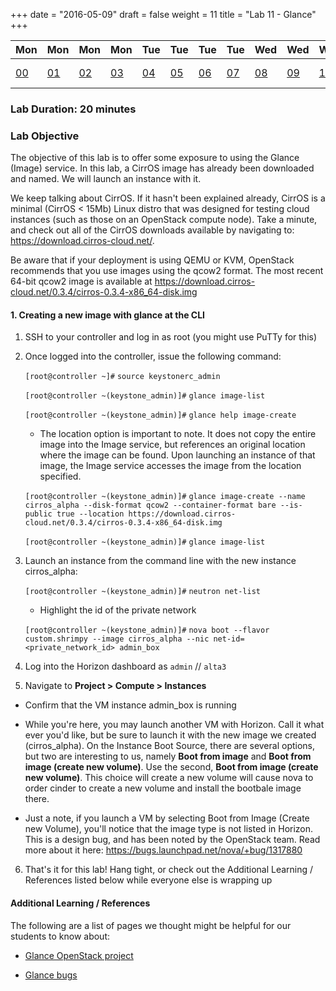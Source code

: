 +++
date = "2016-05-09"
draft = false
weight = 11
title = "Lab 11 - Glance"
+++

|Mon|Mon|Mon|Mon|Tue|Tue|Tue|Tue|Wed|Wed|Wed|Thur|Thur|Thur|Thur|
|---|---|---|---|---|---|---|---|---|---|---|---|---|---|---|
|[00](https://alta3.com/labs/openstack/00/)|[01](https://alta3.com/labs/openstack/01/)|[02](https://alta3.com/labs/openstack/02/)|[03](https://alta3.com/labs/openstack/03/)|[04](https://alta3.com/labs/openstack/04/)|[05](https://alta3.com/labs/openstack/05/)|[06](https://alta3.com/labs/openstack/06/)|[07](https://alta3.com/labs/openstack/07/)|[08](https://alta3.com/labs/openstack/08/)|[09](https://alta3.com/labs/openstack/09/)|[10](https://alta3.com/labs/openstack/10/)|![alt text](https://i.imgur.com/NZDhp5t.png)|[12](https://alta3.com/labs/openstack/12/)|[13](https://alta3.com/labs/openstack/13/)|[14](https://alta3.com/labs/openstack/14/)|

### Lab Duration: 20 minutes

### Lab Objective

The objective of this lab is to offer some exposure to using the Glance (Image) service. In this lab, a CirrOS image has already been downloaded and named. We will launch an instance with it. 
 
We keep talking about CirrOS. If it hasn't been explained already, CirrOS is a minimal (CirrOS < 15Mb) Linux distro that was designed for testing cloud instances (such as those on an OpenStack compute node). Take a minute, and check out all of the CirrOS downloads available by navigating to: https://download.cirros-cloud.net/.

Be aware that if your deployment is using QEMU or KVM, OpenStack recommends that you use images using the qcow2 format. The most recent 64-bit qcow2 image is available at https://download.cirros-cloud.net/0.3.4/cirros-0.3.4-x86_64-disk.img

#### 1. Creating a new image with glance at the CLI

1. SSH to your controller and log in as root (you might use PuTTy for this)

2. Once logged into the controller, issue the following command:

	`[root@controller ~]#` `source keystonerc_admin`

	`[root@controller ~(keystone_admin)]#` `glance image-list`

	`[root@controller ~(keystone_admin)]#` `glance help image-create`
	
	* The location option is important to note. It does not copy the entire image into the Image service, but references an original location where the image can be found. Upon launching an instance of that image, the Image service accesses the image from the location specified.
	
	`[root@controller ~(keystone_admin)]#` `glance image-create --name cirros_alpha --disk-format qcow2 --container-format bare --is-public true --location https://download.cirros-cloud.net/0.3.4/cirros-0.3.4-x86_64-disk.img`

	`[root@controller ~(keystone_admin)]#` `glance image-list`

3. Launch an instance from the command line with the new instance cirros_alpha:

	`[root@controller ~(keystone_admin)]#` `neutron net-list`
	
	* Highlight the id of the private network 
	
	`[root@controller ~(keystone_admin)]#` `nova boot --flavor custom.shrimpy --image cirros_alpha --nic net-id=<private_network_id> admin_box`
	
4. Log into the Horizon dashboard as `admin` // `alta3`

5. Navigate to **Project > Compute > Instances**

 * Confirm that the VM instance admin_box is running
 
 * While you're here,  you may launch another VM with Horizon. Call it what ever you'd like, but be sure to launch it with the new image we created (cirros_alpha).  On the Instance Boot Source, there are several options, but two are interesting to us, namely **Boot from image** and **Boot from image (create new volume)**. Use the second, **Boot from image (create new volume)**. This choice will create a new volume will cause nova to order cinder to create a new volume and install the bootbale image there. 
 
 * Just a note, if you launch a VM by selecting Boot from Image (Create new Volume), you'll notice that the image type is not listed in Horizon. This is a design bug, and has been noted by the OpenStack team. Read more about it here: https://bugs.launchpad.net/nova/+bug/1317880
 
6. That's it for this lab! Hang tight, or check out the Additional Learning / References listed below while everyone else is wrapping up

#### Additional Learning / References

The following are a list of pages we thought might be helpful for our students to know about:

* [Glance OpenStack project](https://launchpad.net/glance)

* [Glance bugs](https://bugs.launchpad.net/glance)

